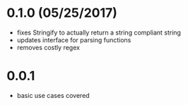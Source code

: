 # 0.1.0 (05/25/2017)

- fixes Stringify to actually return a string compliant string
- updates interface for parsing functions
- removes costly regex

# 0.0.1

- basic use cases covered
